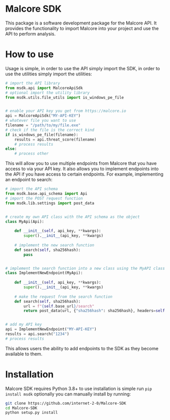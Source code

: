 # Malcore SDK

This package is a software development package for the Malcore API. It provides the functionality to import Malcore into your project and use the API to perform analysis.

# How to use

Usage is simple, in order to use the API simply import the SDK, in order to use the utilities simply import the utilities:

```python
# import the API library
from msdk.api import MalcoreApiSdk
# optional import the utility library
from msdk.utils.file_utils import is_windows_pe_file


# enable your API key you get from https://malcore.io
api = MalcoreApiSdk("MY-API-KEY")
# whatever file you want to use
filename = "/path/to/my/file.exe"
# check if the file is the correct kind
if is_windows_pe_file(filename):
    results = api.threat_score(filename)
    # process results
else:
    # process other
```

This will allow you to use multiple endpoints from Malcore that you have access to via your API key. It also allows you to implement endpoints into the API if you have access to certain endpoints. For example, implementing an endpoint to search:

```python
# import the API schema
from msdk.base.api_schema import Api
# import the POST request function
from msdk.lib.settings import post_data


# create my own API class with the API schema as the object
class MyApi(Api):
    
    def __init__(self, api_key, **kwargs):
        super().__init__(api_key, **kwargs)
    
    # implement the new search function
    def search(self, sha256hash):
        pass


# implement the search function into a new class using the MyAPI class as the object
class ImplementNewEndpoint(MyApi):
    
    def __init__(self, api_key, **kwargs):
        super().__init__(api_key, **kwargs)
    
    # make the request from the search function
    def search(self, sha256hash):
        url = f"{self.base_url}/search"
        return post_data(url, {"sha256hash": sha256hash}, headers=self.headers, proxy=self.proxy)


# add my API key
api = ImplementNewEndpoint("MY-API-KEY")
results = api.search("1234")
# process results
```

This allows users the ability to add endpoints to the SDK as they become available to them.


# Installation

Malcore SDK requires Python 3.8+ to use installation is simple run `pip install msdk` optionally you can manually install by running:

```bash
git clone https://github.com/internet-2-0/Malcore-SDK
cd Malcore-SDK
python setup.py install
```